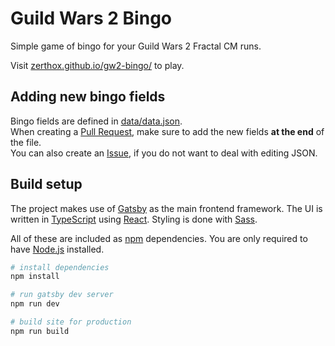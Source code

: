# Guild Wars 2 Bingo
Simple game of bingo for your Guild Wars 2 Fractal CM runs.

Visit [zerthox.github.io/gw2-bingo/](https://zerthox.github.io/gw2-bingo/) to play.

## Adding new bingo fields
Bingo fields are defined in [data/data.json](./src/data/data.json).  
When creating a [Pull Request](../../pulls), make sure to add the new fields **at the end** of the file.  
You can also create an [Issue](../../issues), if you do not want to deal with editing JSON.

## Build setup
The project makes use of [Gatsby](https://www.gatsbyjs.com/) as the main frontend framework.
The UI is written in [TypeScript](https://www.typescriptlang.org/) using [React](https://reactjs.org/).
Styling is done with [Sass](https://sass-lang.com/).

All of these are included as [npm](https://www.npmjs.com/) dependencies. You are only required to have [Node.js](https://nodejs.org/) installed.

```sh
# install dependencies
npm install

# run gatsby dev server
npm run dev

# build site for production
npm run build
```
